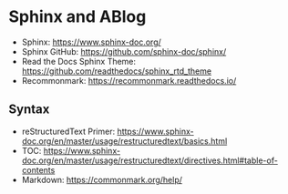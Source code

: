 # Sphinx and ABlog
- Sphinx: <https://www.sphinx-doc.org/>
- Sphinx GitHub: <https://github.com/sphinx-doc/sphinx/>
- Read the Docs Sphinx Theme: <https://github.com/readthedocs/sphinx_rtd_theme>
- Recommonmark: <https://recommonmark.readthedocs.io/>

## Syntax
- reStructuredText Primer: <https://www.sphinx-doc.org/en/master/usage/restructuredtext/basics.html>
- TOC: <https://www.sphinx-doc.org/en/master/usage/restructuredtext/directives.html#table-of-contents>
- Markdown: <https://commonmark.org/help/>
